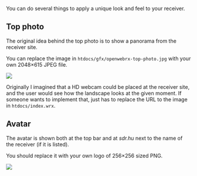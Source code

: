 You can do several things to apply a unique look and feel to your receiver.

## Top photo
The original idea behind the top photo is to show a panorama from the receiver site.

You can replace the image in `htdocs/gfx/openwebrx-top-photo.jpg` with your own 2048×615 JPEG file.

![](https://raw.githubusercontent.com/simonyiszk/openwebrx/master/htdocs/gfx/openwebrx-top-photo.jpg)

Originally I imagined that a HD webcam could be placed at the receiver site, and the user would see how the landscape looks at the given moment. If someone wants to implement that, just has to replace the URL to the image in `htdocs/index.wrx`.

## Avatar
The avatar is shown both at the top bar and at *sdr.hu* next to the name of the receiver (if it is listed).

You should replace it with your own logo of 256×256 sized PNG.

![](https://raw.githubusercontent.com/simonyiszk/openwebrx/master/htdocs/gfx/openwebrx-avatar.png)
